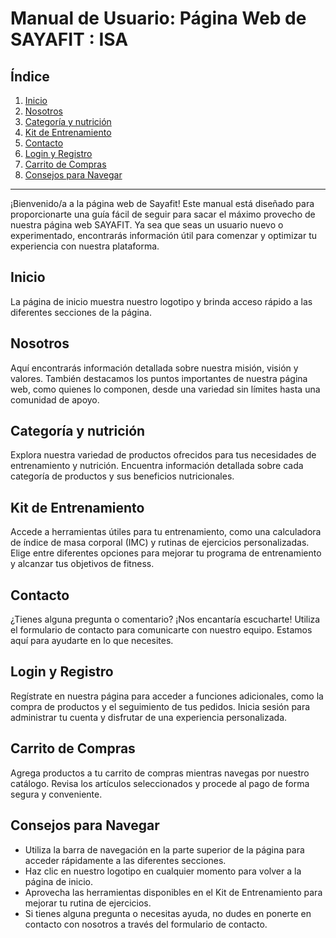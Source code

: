 
# **Manual de Usuario: Página Web de SAYAFIT : ISA**

## Índice
1. [Inicio](#inicio)
2. [Nosotros](#nosotros)
3. [Categoría y nutrición](#categoría-y-nutrición)
4. [Kit de Entrenamiento](#kit-de-entrenamiento)
5. [Contacto](#contacto)
6. [Login y Registro](#login-y-registro)
7. [Carrito de Compras](#carrito-de-compras)
8. [Consejos para Navegar](#consejos-para-navegar)

---

¡Bienvenido/a a la página web de Sayafit!
Este manual está diseñado para proporcionarte una guía fácil de seguir para sacar el máximo provecho de nuestra página web SAYAFIT. Ya sea que seas un usuario nuevo o experimentado, encontrarás información útil para comenzar y optimizar tu experiencia con nuestra plataforma.

## Inicio
La página de inicio muestra nuestro logotipo y brinda acceso rápido a las diferentes secciones de la página.

## Nosotros
Aquí encontrarás información detallada sobre nuestra misión, visión y valores. También destacamos los puntos importantes de nuestra página web, como quienes lo componen, desde una variedad sin límites hasta una comunidad de apoyo.

## Categoría y nutrición
Explora nuestra variedad de productos ofrecidos para tus necesidades de entrenamiento y nutrición. Encuentra información detallada sobre cada categoría de productos y sus beneficios nutricionales.

## Kit de Entrenamiento
Accede a herramientas útiles para tu entrenamiento, como una calculadora de índice de masa corporal (IMC) y rutinas de ejercicios personalizadas. Elige entre diferentes opciones para mejorar tu programa de entrenamiento y alcanzar tus objetivos de fitness.

## Contacto
¿Tienes alguna pregunta o comentario? ¡Nos encantaría escucharte! Utiliza el formulario de contacto para comunicarte con nuestro equipo. Estamos aquí para ayudarte en lo que necesites.

## Login y Registro
Regístrate en nuestra página para acceder a funciones adicionales, como la compra de productos y el seguimiento de tus pedidos. Inicia sesión para administrar tu cuenta y disfrutar de una experiencia personalizada.

## Carrito de Compras
Agrega productos a tu carrito de compras mientras navegas por nuestro catálogo. Revisa los artículos seleccionados y procede al pago de forma segura y conveniente.

## Consejos para Navegar
- Utiliza la barra de navegación en la parte superior de la página para acceder rápidamente a las diferentes secciones.
- Haz clic en nuestro logotipo en cualquier momento para volver a la página de inicio.
- Aprovecha las herramientas disponibles en el Kit de Entrenamiento para mejorar tu rutina de ejercicios.
- Si tienes alguna pregunta o necesitas ayuda, no dudes en ponerte en contacto con nosotros a través del formulario de contacto.
